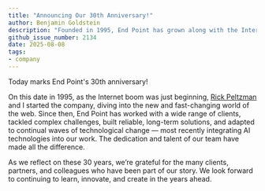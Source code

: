 ```yaml
---
title: "Announcing Our 30th Anniversary!"
author: Benjamin Goldstein
description: "Founded in 1995, End Point has grown along with the Internet, adapting and creating good solutions along the way."
github_issue_number: 2134
date: 2025-08-08
tags:
- company
---
```


Today marks End Point's 30th anniversary!

On this date in 1995, as the Internet boom was just beginning, [Rick Peltzman](/team/rick-peltzman/) and I started the company, diving into the new and fast-changing world of the web. Since then, End Point has worked with a wide range of clients, tackled complex challenges, built reliable, long-term solutions, and adapted to continual waves of technological change — most recently integrating AI technologies into our work. The dedication and talent of our team have made all the difference.

As we reflect on these 30 years, we’re grateful for the many clients, partners, and colleagues who have been part of our story. We look forward to continuing to learn, innovate, and create in the years ahead.
